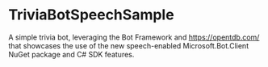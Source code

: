 # TriviaBotSpeechSample
A simple trivia bot, leveraging the Bot Framework and https://opentdb.com/ that showcases the use of the new speech-enabled Microsoft.Bot.Client NuGet package and C# SDK features.

